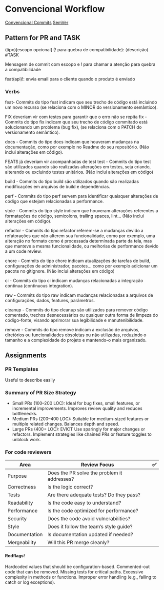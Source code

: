 # Convencional Workflow

[Convencional Commits](https://www.conventionalcommits.org/pt-br/v1.0.0/#especificação)
[SemVer](https://semver.org)

## Pattern for PR and TASK

(tipo)[escopo opcional] (! para quebra de compatibilidade): (descrição) #TASK

Mensagem de commit com escopo e ! para chamar a atenção para quebra a compatibilidade

feat(api)!: envia email para o cliente quando o produto é enviado

### Verbs

feat- Commits do tipo feat indicam que seu trecho de código está incluindo um novo recurso (se relaciona com o MINOR do versionamento semântico).

FIX deveriam vir com testes para garantir que o erro não se repita
fix - Commits do tipo fix indicam que seu trecho de código commitado está solucionando um problema (bug fix), (se relaciona com o PATCH do versionamento semântico).

docs - Commits do tipo docs indicam que houveram mudanças na documentação, como por exemplo no Readme do seu repositório. (Não inclui alterações em código).

FEATS já deveriam vir acompanhadas de test
test - Commits do tipo test são utilizados quando são realizadas alterações em testes, seja criando, alterando ou excluindo testes unitários. (Não inclui alterações em código)

build - Commits do tipo build são utilizados quando são realizadas modificações em arquivos de build e dependências.

perf - Commits do tipo perf servem para identificar quaisquer alterações de código que estejam relacionadas a performance.

style - Commits do tipo style indicam que houveram alterações referentes a formatações de código, semicolons, trailing spaces, lint... (Não inclui alterações em código).

refactor - Commits do tipo refactor referem-se a mudanças devido a refatorações que não alterem sua funcionalidade, como por exemplo, uma alteração no formato como é processada determinada parte da tela, mas que manteve a mesma funcionalidade, ou melhorias de performance devido a um code review.

chore - Commits do tipo chore indicam atualizações de tarefas de build, configurações de administrador, pacotes... como por exemplo adicionar um pacote no gitignore. (Não inclui alterações em código)

ci - Commits do tipo ci indicam mudanças relacionadas a integração contínua (continuous integration).

raw - Commits do tipo raw indicam mudanças relacionadas a arquivos de configurações, dados, features, parâmetros.

cleanup - Commits do tipo cleanup são utilizados para remover código comentado, trechos desnecessários ou qualquer outra forma de limpeza do código-fonte, visando aprimorar sua legibilidade e manutenibilidade.

remove - Commits do tipo remove indicam a exclusão de arquivos, diretórios ou funcionalidades obsoletas ou não utilizadas, reduzindo o tamanho e a complexidade do projeto e mantendo-o mais organizado.

## Assignments

### PR Templates

Useful to describe easily

### Summary of PR Size Strategy

- Small PRs (100–200 LOC):
  Ideal for bug fixes, small features, or incremental improvements.
  Improves review quality and reduces bottlenecks.
- Medium PRs (200–400 LOC):
  Suitable for medium-sized features or multiple related changes.
  Balances depth and speed.
- Large PRs (400+ LOC): EVICT
  Use sparingly for major changes or refactors.
  Implement strategies like chained PRs or feature toggles to unblock work.

### For code reviewers

| Area          | Review Focus                                | ✅  |
| ------------- | ------------------------------------------- | --- |
| Purpose       | Does the PR solve the problem it addresses? |     |
| Correctness   | Is the logic correct?                       |     |
| Tests         | Are there adequate tests? Do they pass?     |     |
| Readability   | Is the code easy to understand?             |     |
| Performance   | Is the code optimized for performance?      |     |
| Security      | Does the code avoid vulnerabilities?        |     |
| Style         | Does it follow the team’s style guide?      |     |
| Documentation | Is documentation updated if needed?         |     |
| Mergeability  | Will this PR merge cleanly?                 |     |

#### Redflags!

Hardcoded values that should be configuration-based.
Commented-out code that can be removed.
Missing tests for critical paths.
Excessive complexity in methods or functions.
Improper error handling (e.g., failing to catch or log exceptions).

